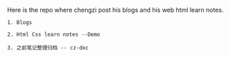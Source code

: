 Here is the repo where chengzi post his blogs and his web html learn notes.

    1. Blogs
    
    2. Html Css learn notes --Demo

    3. 之前笔记整理归档 -- cz-doc 